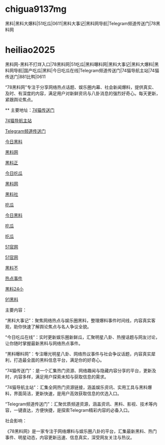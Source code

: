 # chigua9137mg
黑料|黑料大爆料|51吃瓜|0611|黑料大事记|黑料网导航|Telegram频道传送门|78黑料网
# heiliao2025
黑料网-黑料不打烊入口|78黑料网|51吃瓜|黑料曝料网|黑料大事记|黑料大爆料|黑料网导航|国产吃瓜|黑料|今日吃瓜在线|Telegram频道传送门|74猫导航主站|74猫传送门|881比鸭|0611

“78黑料网”专注于分享网络热点话题、娱乐圈内幕、社会新闻爆料，提供真实、及时、有深度的内容，满足用户对新鲜资讯与八卦消息的强烈好奇心。每天更新，紧跟舆论焦点。

** 主要地址：<a href="https://74mao.com/">74猫传送门</a>

<a href="https://74mao.com/">74猫导航主站</a>

<a href="https://74mao.com/">Telegram频道传送门</a>

<a href="https://jinriheiliao99.pages.dev/">今日黑料</a>

<a href="https://heiliaowangjinri2.pages.dev/">黑料网</a>

<a href="https://heiliaozhengnengliang-99.pages.dev/">黑料正</a>

<a href="https://heiliaochuansong01.pages.dev/">今日吃瓜</a>

<a href="https://heiliaowangjin01.pages.dev/">黑料网</a>

<a href="https://heiliaoshedujia01.pages.dev/">黑料社</a>

<a href="https://heiliaoshedujia-1.pages.dev/">吃瓜</a>

<a href="https://heiliaomendujia-1.pages.dev/">今日黑料</a>

<a href="https://heiliaochuansongmen-01.pages.dev/">吃瓜</a>

<a href="https://heiliaobuda01.pages.dev/">吃瓜</a>

<a href="https://heiliaozhengneng.pages.dev/">51官网</a>

<a href="https://heiliaozheng01.pages.dev/">51官网</a>

<a href="https://wanlichang.pages.dev/">黑料不</a>

<a href="https://redianshijian01.pages.dev/">热点事件</a>

<a href="https://meirichi.pages.dev/">黑料24小</a>

<a href="https://heiliaowang45.pages.dev/">91黑料</a>

主要内容：

“黑料大事记”：聚焦网络热点与娱乐圈黑料，整理爆料事件时间线，内容真实客观，助你快速了解舆论焦点与名人争议全貌。

“今日吃瓜在线”：实时更新娱乐圈新鲜瓜，汇聚明星八卦、热搜话题与网友讨论，让你随时掌握最新黑料与网络热点事件。

“黑料曝料网”：专注曝光明星八卦、网络热议事件与社会争议话题，内容真实犀利，打造最全面的黑料信息平台，满足你的好奇心。

“74猫传送门”：是一个汇集热门资源、网络趣闻与隐藏内容分享的平台，更新及时，内容多样，满足用户探索未知与获取信息的需求。

“74猫导航主站”：汇集全网热门资源链接，涵盖娱乐资讯、实用工具与黑料爆料，界面简洁，更新快速，是用户高效获取信息的优选入口。

“Telegram频道传送门”：汇聚优质频道资源，涵盖资讯、黑料、影视、技术等内容，一键直达，方便快捷，是探索Telegram精彩内容的必备入口。

社会影响：

《78黑料网》是一家专注于网络爆料与娱乐圈八卦的平台，汇集最新黑料、热门事件、明星动态，内容更新迅速、信息真实，深受网友关注与热议。
